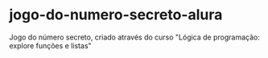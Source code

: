 # jogo-do-numero-secreto-alura
Jogo do número secreto, criado através do curso "Lógica de programação: explore funções e listas"
